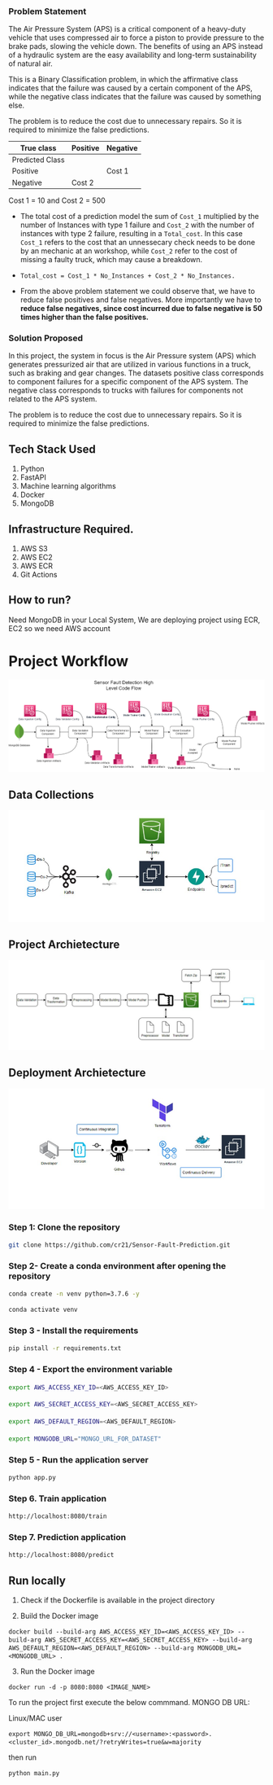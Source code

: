
### Problem Statement
The Air Pressure System (APS) is a critical component of a heavy-duty vehicle that uses compressed air to force a piston to provide pressure to the brake pads, slowing the vehicle down. The benefits of using an APS instead of a hydraulic system are the easy availability and long-term sustainability of natural air.

This is a Binary Classification problem, in which the affirmative class indicates that the failure was caused by a certain component of the APS, while the negative class
indicates that the failure was caused by something else.

The problem is to reduce the cost due to unnecessary repairs. So it is required to minimize the false predictions.

| True class      | Positive |   Negative |
| --------------- | -------- | ---------- |
| Predicted Class |          |            |
| Positive        |          | Cost 1     |
| Negative        | Cost 2   |            |


Cost 1 = 10 and Cost 2 = 500

- The total cost of a prediction model the sum of `Cost_1` multiplied by the number of Instances with type 1 failure and `Cost_2` with the number of instances with type 2 failure, resulting in a `Total_cost`. In this case `Cost_1` refers to the cost that an unnessecary check needs to be done by an mechanic at an workshop, while `Cost_2` refer to the cost of missing a faulty truck, which may cause a breakdown. 
- `Total_cost = Cost_1 * No_Instances + Cost_2 * No_Instances.`

- From the above problem statement we could observe that, we have to reduce false positives and false negatives. More importantly we have to **reduce false negatives, since cost incurred due to false negative is 50 times higher than the false positives.**

### Solution Proposed 
In this project, the system in focus is the Air Pressure system (APS) which generates pressurized air that are utilized in various functions in a truck, such as braking and gear changes. The datasets positive class corresponds to component failures for a specific component of the APS system. The negative class corresponds to trucks with failures for components not related to the APS system.

The problem is to reduce the cost due to unnecessary repairs. So it is required to minimize the false predictions.
## Tech Stack Used
1. Python 
2. FastAPI 
3. Machine learning algorithms
4. Docker
5. MongoDB

## Infrastructure Required.

1. AWS S3
2. AWS EC2
3. AWS ECR
4. Git Actions


## How to run?
Need MongoDB in your Local System, We are deploying project using ECR, EC2 so we need AWS account

# Project Workflow
![image](/flowcharts/0_Sensor%20Training%20Pipeline.png)
## Data Collections
![image](/project_architecture_diagrams/DataCollection.png)


## Project Archietecture
![image](/project_architecture_diagrams/ProjectArchitecture.png)


## Deployment Archietecture
![image](/project_architecture_diagrams/deploymentArchitecture.png)

### Step 1: Clone the repository
```bash
git clone https://github.com/cr21/Sensor-Fault-Prediction.git
```

### Step 2- Create a conda environment after opening the repository

```bash
conda create -n venv python=3.7.6 -y
```

```bash
conda activate venv
```

### Step 3 - Install the requirements
```bash
pip install -r requirements.txt
```

### Step 4 - Export the environment variable
```bash
export AWS_ACCESS_KEY_ID=<AWS_ACCESS_KEY_ID>

export AWS_SECRET_ACCESS_KEY=<AWS_SECRET_ACCESS_KEY>

export AWS_DEFAULT_REGION=<AWS_DEFAULT_REGION>

export MONGODB_URL="MONGO_URL_FOR_DATASET"

```

### Step 5 - Run the application server
```bash
python app.py
```

### Step 6. Train application
```bash
http://localhost:8080/train

```

### Step 7. Prediction application
```bash
http://localhost:8080/predict

```

## Run locally

1. Check if the Dockerfile is available in the project directory

2. Build the Docker image
```
docker build --build-arg AWS_ACCESS_KEY_ID=<AWS_ACCESS_KEY_ID> --build-arg AWS_SECRET_ACCESS_KEY=<AWS_SECRET_ACCESS_KEY> --build-arg AWS_DEFAULT_REGION=<AWS_DEFAULT_REGION> --build-arg MONGODB_URL=<MONGODB_URL> . 

```

3. Run the Docker image
```
docker run -d -p 8080:8080 <IMAGE_NAME>
```

To run the project  first execute the below commmand.
MONGO DB URL: 

Linux/MAC user

```
export MONGO_DB_URL=mongodb+srv://<username>:<password>.<cluster_id>.mongodb.net/?retryWrites=true&w=majority
```

then run 
```
python main.py
```
